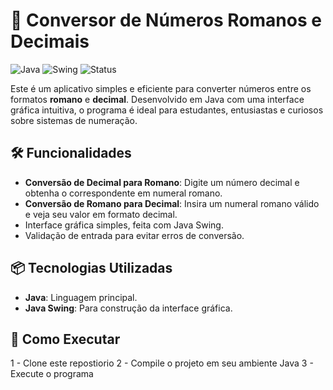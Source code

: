# 🔄 Conversor de Números Romanos e Decimais

![Java](https://img.shields.io/badge/Java-ED8B00?style=for-the-badge&logo=java&logoColor=white)
![Swing](https://img.shields.io/badge/Swing-GUI-green)
![Status](https://img.shields.io/badge/Status-Concluído-brightgreen)

Este é um aplicativo simples e eficiente para converter números entre os formatos **romano** e **decimal**. Desenvolvido em Java com uma interface gráfica intuitiva, o programa é ideal para estudantes, entusiastas e curiosos sobre sistemas de numeração.

## 🛠️ Funcionalidades
- **Conversão de Decimal para Romano**: Digite um número decimal e obtenha o correspondente em numeral romano.
- **Conversão de Romano para Decimal**: Insira um numeral romano válido e veja seu valor em formato decimal.
- Interface gráfica simples, feita com Java Swing.
- Validação de entrada para evitar erros de conversão.

## 📦 Tecnologias Utilizadas
- **Java**: Linguagem principal.
- **Java Swing**: Para construção da interface gráfica.

## 🚀 Como Executar
1 - Clone este repostiorio
2 - Compile o projeto em seu ambiente Java
3 - Execute o programa
